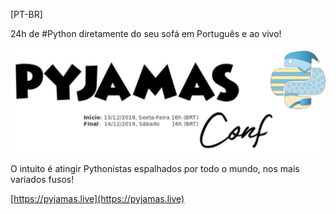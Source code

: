 [PT-BR]

24h de #Python diretamente do seu sofá em Português e ao vivo!

![PyJamas Logo](/assets/pyjamas.jpg)

O intuito é atingir Pythonistas espalhados por todo o mundo, nos mais variados fusos!

[https://pyjamas.live](https://pyjamas.live)
